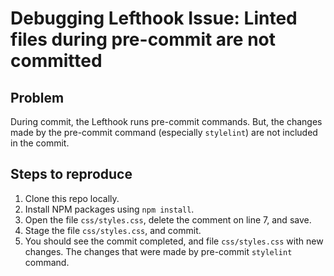 # Debugging Lefthook Issue: Linted files during pre-commit are not committed

## Problem

During commit, the Lefthook runs pre-commit commands. But, the changes made by the pre-commit command (especially `stylelint`) are not included in the commit.

## Steps to reproduce

1. Clone this repo locally.
2. Install NPM packages using `npm install`.
3. Open the file `css/styles.css`, delete the comment on line 7, and save.
4. Stage the file `css/styles.css`, and commit.
5. You should see the commit completed, and file `css/styles.css` with new changes. The changes that were made by pre-commit `stylelint` command.
